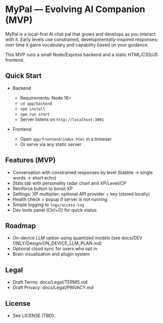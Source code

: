 # MyPal — Evolving AI Companion (MVP)

MyPal is a local-first AI chat pal that grows and develops as you interact with it. Early levels use constrained, developmentally-inspired responses; over time it gains vocabulary and capability based on your guidance.

This MVP runs a small Node/Express backend and a static HTML/CSS/JS frontend.

## Quick Start

- Backend
  - Requirements: Node 18+
  - `cd app/backend`
  - `npm install`
  - `npm run start`
  - Server listens on `http://localhost:3001`

- Frontend
  - Open `app/frontend/index.html` in a browser
  - Or serve via any static server

## Features (MVP)
- Conversation with constrained responses by level (babble → single words → short echo)
- Stats tab with personality radar chart and XP/Level/CP
- Reinforce button to boost XP
- Settings: XP multiplier; optional API provider + key (stored locally)
- Health check + popup if server is not running
- Simple logging to `logs/access.log`
- Dev tools panel (Ctrl+D) for quick status

## Roadmap
- On-device LLM option using quantized models (see docs/DEV ONLY/Design/ON_DEVICE_LLM_PLAN.md)
- Optional cloud sync for users who opt in
- Brain visualization and plugin system

## Legal
- Draft Terms: docs/Legal/TERMS.md
- Draft Privacy: docs/Legal/PRIVACY.md

## License
- See LICENSE (TBD).
